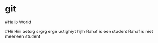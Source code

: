 # git
#Hallo World

#Hii 
Hiiii
aetsrg 
srgrg 
erge
uutighiyt
hijlh
Rahaf is een student
Rahaf is niet meer een student